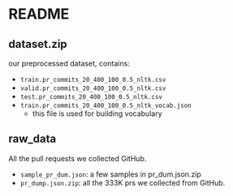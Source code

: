 # README
## dataset.zip
our preprocessed dataset, contains:

- `train.pr_commits_20_400_100_0.5_nltk.csv`
- `valid.pr_commits_20_400_100_0.5_nltk.csv`
- `test.pr_commits_20_400_100_0.5_nltk.csv`
- `train.pr_commits_20_400_100_0.5_nltk_vocab.json`
    - this file is used for building vocabulary
    
## raw_data
All the pull requests we collected GitHub.

- `sample_pr_dum.json`: a few samples in pr_dum.json.zip
- `pr_dump.json.zip`: all the 333K prs we collected from GitHub.
